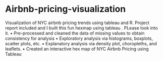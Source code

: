 # Airbnb-pricing-visualization
Visualization of NYC airbnb pricing trends using tableau and R.
Project report included and I built this fun hexmap using tableau . PLease look into it.
•	Pre-processed and cleaned the data of missing values to obtain consistency for analysis
•	Exploratory analysis via histograms, boxplots, scatter plots, etc.
•	Explanatory analysis via density plot, choropleths, and leaflets.
•	Created an interactive hex map of NYC Airbnb Pricing using Tableau

